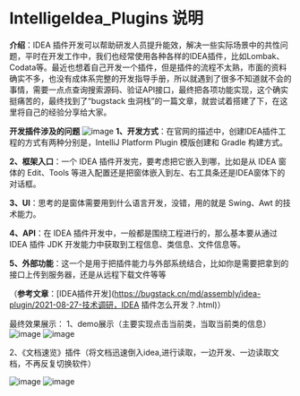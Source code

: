 # IntelligeIdea_Plugins 说明
**介绍**：IDEA 插件开发可以帮助研发人员提升能效，解决一些实际场景中的共性问题，平时在开发工作中，我们也经常使用各种各样的IDEA插件，比如Lombak、Codata等。最近也想着自己开发一个插件，但是插件的流程不太熟，市面的资料确实不多，也没有成体系完整的开发指导手册，所以就遇到了很多不知道就不会的事情，需要一点点查询搜索源码、验证API接口，最终把各项功能实现，这个确实挺痛苦的，最终找到了“bugstack 虫洞栈”的一篇文章，就尝试着搭建了下，在这里将自己的经验分享给大家。

**开发插件涉及的问题**
![image](https://user-images.githubusercontent.com/39590385/161005894-f8f50331-6469-4a4f-8d2a-5df1b76f2f64.png)
**1、开发方式**：在官网的描述中，创建IDEA插件工程的方式有两种分别是，IntelliJ Platform Plugin 模版创建和 Gradle 构建方式。

**2、框架入口**：一个 IDEA 插件开发完，要考虑把它嵌入到哪，比如是从 IDEA 窗体的 Edit、Tools 等进入配置还是把窗体嵌入到左、右工具条还是IDEA窗体下的对话框。

**3、UI**：思考的是窗体需要用到什么语言开发，没错，用的就是 Swing、Awt 的技术能力。

**4、API**：在 IDEA 插件开发中，一般都是围绕工程进行的，那么基本要从通过 IDEA 插件 JDK 开发能力中获取到工程信息、类信息、文件信息等。

**5、外部功能**：这一个是用于把插件能力与外部系统结合，比如你是需要把拿到的接口上传到服务器，还是从远程下载文件等等

（**参考文章**：[IDEA插件开发](https://bugstack.cn/md/assembly/idea-plugin/2021-08-27-技术调研，IDEA 插件怎么开发？.html)）

最终效果展示：
1、demo展示（主要实现点击当前类，当取当前类的信息）
![image](https://user-images.githubusercontent.com/39590385/161045623-9b6c6a02-5028-4f46-9500-d72db3fc17e0.png)
![image](https://user-images.githubusercontent.com/39590385/161045692-3e675f0e-b34c-4090-8c0e-f3c5fd081061.png)

2、《文档速览》插件（将文档迅速倒入idea,进行读取，一边开发、一边读取文档，不再反复切换软件）

![image](https://user-images.githubusercontent.com/39590385/161471088-5295aee7-cc18-4e34-9a7e-b35a753e0b5e.png)
![image](https://user-images.githubusercontent.com/39590385/161471089-34cf3d92-48b9-4da5-b142-2abe4e557700.png)

